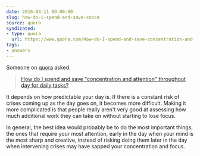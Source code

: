 ```yaml
---
date: 2016-04-11 00:00:00
slug: how-do-i-spend-and-save-conce
source: quora
syndicated:
- type: quora
  url: https://www.quora.com/How-do-I-spend-and-save-concentration-and-attention-throughout-day-for-daily-tasks/answer/Roy-Tang
tags:
- answers
---
```


Someone on [quora](https://quora.com) asked:

> [How do I spend and save "concentration and attention" throughout day for daily tasks?](https://www.quora.com/How-do-I-spend-and-save-concentration-and-attention-throughout-day-for-daily-tasks/answer/Roy-Tang)


It depends on how predictable your day is. If there is a constant risk of crises coming up as the day goes on, it becomes more difficult. Making it more complicated is that people really aren't very good at assessing how much additional work they can take on without starting to lose focus.

In general, the best idea would probably be to do the most important things, the ones that require your most attention, early in the day when your mind is the most sharp and creative, instead of risking doing them later in the day when intervening crises may have sapped your concentration and focus.